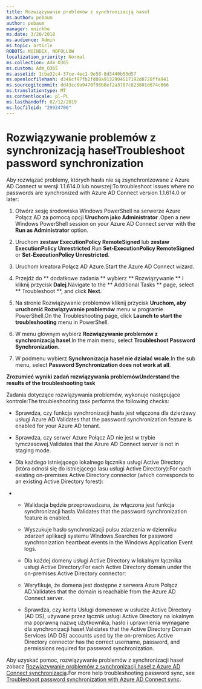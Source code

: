 ```yaml
---
title: Rozwiązywanie problemów z synchronizacją haseł
ms.author: pebaum
author: pebaum
manager: mnirkhe
ms.date: 3/20/2018
ms.audience: Admin
ms.topic: article
ROBOTS: NOINDEX, NOFOLLOW
localization_priority: Normal
ms.collection: Adm_O365
ms.custom: Adm_O365
ms.assetid: 1cba32c4-37ce-4ec1-9e58-8d3440b53d57
ms.openlocfilehash: d346cf97fb2fd08a9132904517192d8728ffa941
ms.sourcegitcommit: dd43cc0a9470f98b8ef2a3787c823801d674c666
ms.translationtype: MT
ms.contentlocale: pl-PL
ms.lasthandoff: 02/12/2019
ms.locfileid: "29924706"
---
```

# <a name="troubleshoot-password-synchronization"></a><span data-ttu-id="ab98a-102">Rozwiązywanie problemów z synchronizacją haseł</span><span class="sxs-lookup"><span data-stu-id="ab98a-102">Troubleshoot password synchronization</span></span>

<span data-ttu-id="ab98a-103">Aby rozwiązać problemy, których hasła nie są zsynchronizowane z Azure AD Connect w wersji 1.1.614.0 lub nowszej:</span><span class="sxs-lookup"><span data-stu-id="ab98a-103">To troubleshoot issues where no passwords are synchronized with Azure AD Connect version 1.1.614.0 or later:</span></span>
  
1. <span data-ttu-id="ab98a-104">Otwórz sesję środowiska Windows PowerShell na serwerze Azure Połącz AD za pomocą opcji **Uruchom jako Administrator** .</span><span class="sxs-lookup"><span data-stu-id="ab98a-104">Open a new Windows PowerShell session on your Azure AD Connect server with the **Run as Administrator** option.</span></span> 
    
2. <span data-ttu-id="ab98a-105">Uruchom **zestaw ExecutionPolicy RemoteSigned** lub **zestaw ExecutionPolicy Unrestricted**.</span><span class="sxs-lookup"><span data-stu-id="ab98a-105">Run **Set-ExecutionPolicy RemoteSigned** or **Set-ExecutionPolicy Unrestricted**.</span></span> 
    
3. <span data-ttu-id="ab98a-106">Uruchom kreatora Połącz AD Azure.</span><span class="sxs-lookup"><span data-stu-id="ab98a-106">Start the Azure AD Connect wizard.</span></span>
    
4. <span data-ttu-id="ab98a-107">Przejdź do \*\* dodatkowe zadania \*\* wybierz \*\* Rozwiązywanie \*\* i kliknij przycisk **Dalej**.</span><span class="sxs-lookup"><span data-stu-id="ab98a-107">Navigate to the \*\* Additional Tasks \*\* page, select \*\* Troubleshoot \*\*, and click **Next**.</span></span> 
    
5. <span data-ttu-id="ab98a-108">Na stronie Rozwiązywanie problemów kliknij przycisk **Uruchom, aby uruchomić Rozwiązywanie problemów** menu w programie PowerShell.</span><span class="sxs-lookup"><span data-stu-id="ab98a-108">On the Troubleshooting page, click **Launch to start the troubleshooting** menu in PowerShell.</span></span> 
    
6. <span data-ttu-id="ab98a-109">W menu głównym wybierz **Rozwiązywanie problemów z synchronizacją haseł**.</span><span class="sxs-lookup"><span data-stu-id="ab98a-109">In the main menu, select **Troubleshoot Password Synchronization**.</span></span> 
    
7. <span data-ttu-id="ab98a-110">W podmenu wybierz **Synchronizacja haseł nie działać wcale**.</span><span class="sxs-lookup"><span data-stu-id="ab98a-110">In the sub menu, select **Password Synchronization does not work at all**.</span></span> 
    
 <span data-ttu-id="ab98a-111">**Zrozumieć wyniki zadań rozwiązywania problemów**</span><span class="sxs-lookup"><span data-stu-id="ab98a-111">**Understand the results of the troubleshooting task**</span></span>
  
<span data-ttu-id="ab98a-112">Zadania dotyczące rozwiązywania problemów, wykonuje następujące kontrole:</span><span class="sxs-lookup"><span data-stu-id="ab98a-112">The troubleshooting task performs the following checks:</span></span>
  
- <span data-ttu-id="ab98a-113">Sprawdza, czy funkcja synchronizacji hasła jest włączona dla dzierżawy usługi Azure AD.</span><span class="sxs-lookup"><span data-stu-id="ab98a-113">Validates that the password synchronization feature is enabled for your Azure AD tenant.</span></span>
    
- <span data-ttu-id="ab98a-114">Sprawdza, czy serwer Azure Połącz AD nie jest w trybie tymczasowej.</span><span class="sxs-lookup"><span data-stu-id="ab98a-114">Validates that the Azure AD Connect server is not in staging mode.</span></span>
    
- <span data-ttu-id="ab98a-115">Dla każdego istniejącego lokalnego łącznika usługi Active Directory (która odnosi się do istniejącego lasu usługi Active Directory):</span><span class="sxs-lookup"><span data-stu-id="ab98a-115">For each existing on-premises Active Directory connector (which corresponds to an existing Active Directory forest):</span></span>
    
- 
  - <span data-ttu-id="ab98a-116">Walidacja będzie przeprowadzana, że włączona jest funkcja synchronizacji hasła.</span><span class="sxs-lookup"><span data-stu-id="ab98a-116">Validates that the password synchronization feature is enabled.</span></span>
    
  - <span data-ttu-id="ab98a-117">Wyszukuje hasło synchronizacji pulsu zdarzenia w dzienniku zdarzeń aplikacji systemu Windows.</span><span class="sxs-lookup"><span data-stu-id="ab98a-117">Searches for password synchronization heartbeat events in the Windows Application Event logs.</span></span>
    
  - <span data-ttu-id="ab98a-118">Dla każdej domeny usługi Active Directory w lokalnym łącznika usługi Active Directory:</span><span class="sxs-lookup"><span data-stu-id="ab98a-118">For each Active Directory domain under the on-premises Active Directory connector:</span></span>
    
  - <span data-ttu-id="ab98a-119">Weryfikuje, że domena jest dostępne z serwera Azure Połącz AD.</span><span class="sxs-lookup"><span data-stu-id="ab98a-119">Validates that the domain is reachable from the Azure AD Connect server.</span></span>
    
  - <span data-ttu-id="ab98a-120">Sprawdza, czy konta Usługi domenowe w usłudze Active Directory (AD DS), używane przez łącznik usługi Active Directory na lokalnym ma poprawną nazwę użytkownika, hasło i uprawnienia wymagane dla synchronizacji haseł.</span><span class="sxs-lookup"><span data-stu-id="ab98a-120">Validates that the Active Directory Domain Services (AD DS) accounts used by the on-premises Active Directory connector has the correct username, password, and permissions required for password synchronization.</span></span>
    
<span data-ttu-id="ab98a-121">Aby uzyskać pomoc, rozwiązywanie problemów z synchronizacji haseł zobacz [Rozwiązywanie problemów z synchronizacji haseł z Azure AD Connect synchronizacją](https://docs.microsoft.com/azure/active-directory/connect/active-directory-aadconnectsync-troubleshoot-password-synchronization).</span><span class="sxs-lookup"><span data-stu-id="ab98a-121">For more help troubleshooting password sync, see [Troubleshoot password synchronization with Azure AD Connect sync](https://docs.microsoft.com/azure/active-directory/connect/active-directory-aadconnectsync-troubleshoot-password-synchronization).</span></span>
  

